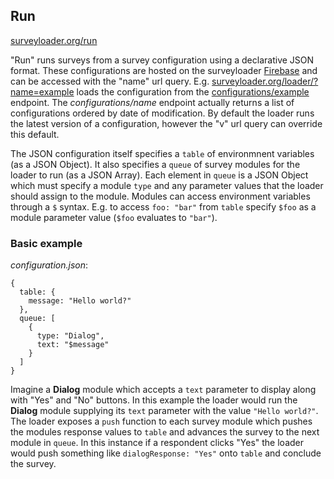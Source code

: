 ## Run
[surveyloader.org/run](http://surveyloader.org/run/)

"Run" runs surveys from  a survey configuration using a declarative JSON format. These configurations are hosted on the surveyloader [Firebase](https://www.firebase.com/docs/rest/api/) and can be accessed with the "name" url query. E.g. [surveyloader.org/loader/?name=example](http://surveyloader.org/loader/?name=example) loads the configuration from the [configurations/example](https://surveyloader.firebaseio.com/configurations/example.json) endpoint. The *configurations/*name** endpoint actually returns a list of configurations ordered by date of modification. By default the loader runs the latest version of a configuration, however the "v" url query can override this default.

The JSON configuration itself specifies a `table` of environmnent variables (as a JSON Object). It also specifies a `queue` of survey modules for the loader to run (as a JSON Array). Each element in `queue` is a JSON Object which must specify a module `type` and any parameter values that the loader should assign to the module. Modules can access environment variables through a `$` syntax. E.g. to access `foo: "bar"` from `table` specify `$foo` as a module parameter value (`$foo` evaluates to `"bar"`).

### Basic example
*configuration.json*:
```
{
  table: {
    message: "Hello world?"
  },
  queue: [
    {
      type: "Dialog",
      text: "$message"
    }
  ]
}
```
Imagine a **Dialog** module which accepts a `text` parameter to display along with "Yes" and "No" buttons. In this example the loader would run the **Dialog** module supplying its `text` parameter with the value `"Hello world?"`. The loader exposes a `push` function to each survey module which pushes the modules response values to `table` and advances the survey to the next module in `queue`. In this instance if a respondent clicks "Yes" the loader would push something like `dialogResponse: "Yes"` onto `table` and conclude the survey.